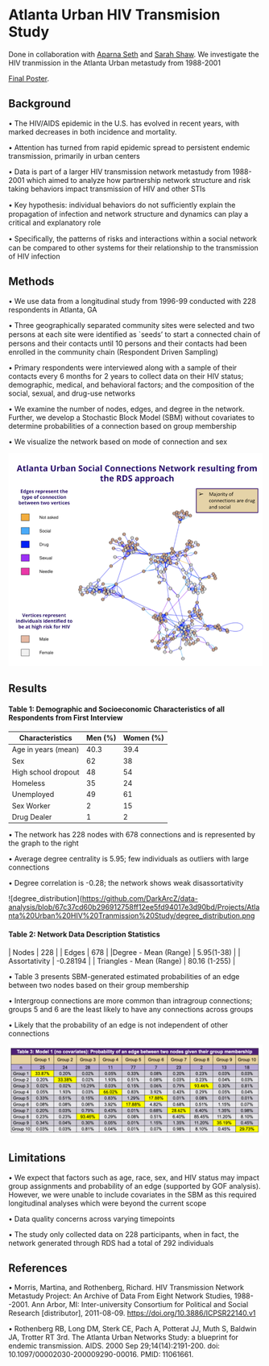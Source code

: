 # Atlanta Urban HIV Transmision Study

Done in collaboration with [Aparna Seth](https://www.linkedin.com/in/aparna-seth-1b737212) and [Sarah Shaw](https://www.linkedin.com/in/sarahshaw5). We investigate the HIV tranmission in the Atlanta Urban metastudy from 1988-2001

[Final Poster](https://github.com/DarkArcZ/data-analysis/blob/d6437041080df23cacb65cf3ef2cb875cb7b0ba6/Projects/Atlanta%20Urban%20HIV%20Tranmission%20Study/CSSS%20567%20Final%20Poster_Seth_Shaw_Wong_12.8.21.pdf).

## Background
• The HIV/AIDS epidemic in the U.S. has evolved in recent years, with marked decreases in both incidence and mortality.

• Attention has turned from rapid epidemic spread to persistent endemic transmission, primarily in urban centers

• Data is part of a larger HIV transmission network metastudy from 1988-2001 which aimed to analyze how partnership network structure and risk taking behaviors impact transmission of HIV and other STIs

• Key hypothesis: individual behaviors do not suﬃciently explain the propagation of infection and network structure and dynamics can play a critical and explanatory role

• Speciﬁcally, the patterns of risks and interactions within a social network can be compared to other systems for their relationship to the transmission of HIV infection

## Methods
• We use data from a longitudinal study from 1996-99 conducted with 228 respondents in Atlanta, GA

• Three geographically separated community sites were selected and two persons at each site were identiﬁed as `seeds’ to start a connected chain of persons and their contacts until 10 persons and their contacts had been enrolled in the community chain (Respondent Driven Sampling)

• Primary respondents were interviewed along with a sample of their contacts every 6 months for 2 years to collect data on their HIV status; demographic, medical, and behavioral factors; and the composition of the social, sexual, and drug-use networks

• We examine the number of nodes, edges, and degree in the network. Further, we develop a Stochastic Block Model (SBM) without covariates to determine probabilities of a connection based on group membership

• We visualize the network based on mode of connection and sex

![network_graph](https://github.com/DarkArcZ/data-analysis/blob/e83f5bbffc157d73021a1918d4262ba63c0747d7/Projects/Atlanta%20Urban%20HIV%20Tranmission%20Study/network_graph.png)

## Results

#### Table 1: Demographic and Socioeconomic Characteristics of all Respondents from First Interview 
| Characteristics | Men (%) | Women (%) |
| --- | --- | --- |
| Age in years (mean) | 40.3 | 39.4 |
| Sex | 62 | 38 |
| High school dropout | 48 | 54|
| Homeless | 35 | 24 |
| Unemployed | 49 | 61 |
| Sex Worker | 2 | 15 |
| Drug Dealer | 1 | 2 |

• The network has 228 nodes with 678 connections and is represented by the graph to the right

• Average degree centrality is 5.95; few individuals as outliers with large connections

• Degree correlation is -0.28; the network shows weak disassortativity

![degree_distribution](https://github.com/DarkArcZ/data-analysis/blob/67c37cd60b296912758ff12ee5fd94017e3d90bd/Projects/Atlanta%20Urban%20HIV%20Tranmission%20Study/degree_distribution.png

#### Table 2: Network Data Description Statistics
| Nodes | 228 |
| Edges | 678 |
|Degree - Mean (Range) | 5.95(1-38) |
| Assortativity | -0.28194 |
| Triangles - Mean (Range) | 80.16 (1-255) |

• Table 3 presents SBM-generated estimated probabilities of an edge between two nodes based on their group membership

• Intergroup connections are more common than intragroup connections; groups 5 and 6 are the least likely to have any connections across groups

• Likely that the probability of an edge is not independent of other connections

![table3](https://github.com/DarkArcZ/data-analysis/blob/67c37cd60b296912758ff12ee5fd94017e3d90bd/Projects/Atlanta%20Urban%20HIV%20Tranmission%20Study/table3.png)

## Limitations
• We expect that factors such as age, race, sex, and HIV status may impact group assignments and probability of an edge (supported by GOF analysis). However, we were unable to include covariates in the SBM as this required longitudinal analyses which were beyond the current scope

• Data quality concerns across varying timepoints

• The study only collected data on 228 participants, when in fact, the network generated through RDS had a total of 292 individuals

## References
• Morris, Martina, and Rothenberg, Richard. HIV Transmission Network Metastudy Project: An Archive of Data From Eight Network Studies, 1988--2001. Ann Arbor, MI: Inter-university Consortium for Political and Social Research [distributor], 2011-08-09. https://doi.org/10.3886/ICPSR22140.v1

• Rothenberg RB, Long DM, Sterk CE, Pach A, Potterat JJ, Muth S, Baldwin JA, Trotter RT 3rd. The Atlanta Urban Networks Study: a blueprint for endemic transmission. AIDS. 2000 Sep 29;14(14):2191-200. doi: 10.1097/00002030-200009290-00016. PMID: 11061661.
